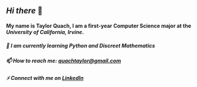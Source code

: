 ## ***Hi there*** 👋
#### My name is Taylor Quach, I am a first-year Computer Science major at the *University of California, Irvine*.  
##### 🌱 I am currently learning Python and Discreet Mathematics
##### 📫 How to reach me: [quachtaylor@gmail.com](quachtaylor@gmail.com) 
##### ⚡ Connect with me on [LinkedIn](www.linkedin.com/in/taylor-quach-3a1481223)
<!--
**taylorq1/taylorq1** is a ✨ _special_ ✨ repository because its `README.md` (this file) appears on your GitHub profile.

Here are some ideas to get you started:

- 🔭 I’m currently working on ...
- 🌱 I’m currently learning ...
- 👯 I’m looking to collaborate on ...
- 🤔 I’m looking for help with ...
- 💬 Ask me about ...
- 📫 How to reach me: ...
- 😄 Pronouns: ...
- ⚡ Fun fact: ...
-->
